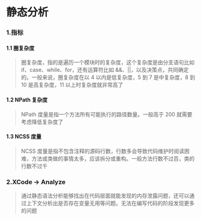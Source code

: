# 静态分析


### 1.指标

#### 1.1 圈复杂度

> 圈复杂度，指的是遍历一个模块时的复杂度，这个复杂度是由分支语句比如 if、case、while、for，还有运算符比如 &&、||，以及决策点，共同确定的。一般来说，圈复杂度在以 4 以内是低复杂度，5 到 7 是中复杂度，8 到 10 是高复杂度，11 以上时复杂度就非常高了

#### 1.2 NPath 复杂度

> NPath 度量是指一个方法所有可能执行的路径数量。一般高于 200 就需要考虑降低复杂度了

#### 1.3 NCSS 度量

> NCSS 度量是指不包含注释的源码行数，行数多会导致代码维护时阅读困难，方法或类做的事情太多，应该拆分或重构。一般方法行数不过百，类的行数不过千


### 2.XCode -> Analyze

> 通过静态语法分析能够找出在代码层面就能发现的内存泄露问题，还可以通过上下文分析出是否存在变量无用等问题。无法在编写代码的阶段发现更多的问题
